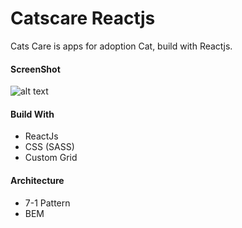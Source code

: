 # Catscare Reactjs
Cats Care is apps for adoption Cat, build with Reactjs.

#### ScreenShot
![alt text](https://github.com/vallendito/natours-awesome-sass/blob/master/screenshot.png)

#### Build With
- ReactJs
- CSS (SASS)
- Custom Grid

#### Architecture
- 7-1 Pattern
- BEM

